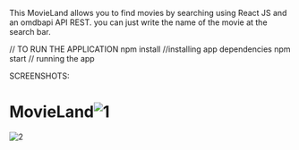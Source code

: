 
This MovieLand allows you to find movies by searching using React JS and an omdbapi API REST.
you can just write the name of the movie at the search bar.

// TO RUN THE APPLICATION
npm install //installing app dependencies
npm start   // running the app





SCREENSHOTS:


# MovieLand![1](https://user-images.githubusercontent.com/46131932/211178230-cb4638ba-659b-4bfe-9a47-7aacf8ad24c7.JPG)
![2](https://user-images.githubusercontent.com/46131932/211178273-9ff4c524-0d2f-4f76-8eee-22d4ef6c0454.JPG)
